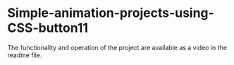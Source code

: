 # Simple-animation-projects-using-CSS-button11
The functionality and operation of the project are available as a video in the readme file.

